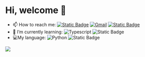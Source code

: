 # Hi, welcome 👋

- 📫 How to reach me:  [![Static Badge](https://img.shields.io/badge/-Github-000?style=flat&logo=Github&logoColor=white&link=https%3A%2F%2Fgithub.com%2Fminchen3943)]((https://github.com/minchen3943))
[![Gmail](https://img.shields.io/badge/-Gmail-c14438?style=flat&logo=Gmail&logoColor=white)](mailto:minchen3943@gmail.com) [![Static Badge](https://img.shields.io/badge/twitter-1?style=flat&logo=x&color=black)](https://x.com/minchen3943)
- 🌱 I’m currently learning:  ![Typescript](https://img.shields.io/badge/Typescript-code?style=flat&logo=Typescript&logoColor=white&labelColor=blue&color=blue) ![Static Badge](https://img.shields.io/badge/Java-1?style=flat&logo=spring&logoColor=white&color=orange)
- :computer:My language:  ![Python](https://img.shields.io/badge/Python-code?style=flat&logo=python&logoColor=white&labelColor=blue&color=blue) ![Static Badge](https://img.shields.io/badge/Javascript-1?style=flat&logo=javascript&logoColor=white&labelColor=%23f7df1e&color=%23f7df1e)

<img align="center" src="https://github-readme-stats.vercel.app/api/wakatime?username=minchen3943&theme=transparent&hide_border=true&layout=compact&langs_count=22" />

